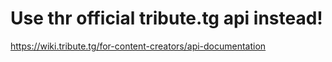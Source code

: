 # Use thr official tribute.tg api instead!
https://wiki.tribute.tg/for-content-creators/api-documentation
